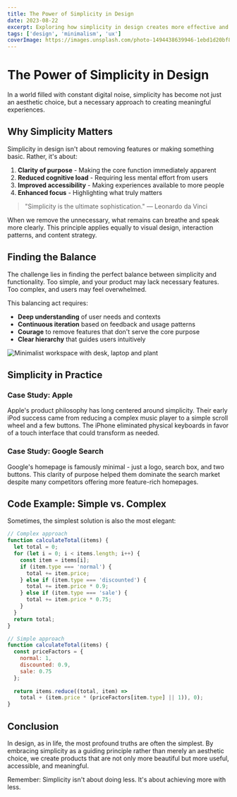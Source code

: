 ```yaml
---
title: The Power of Simplicity in Design
date: 2023-08-22
excerpt: Exploring how simplicity in design creates more effective and meaningful user experiences.
tags: ['design', 'minimalism', 'ux']
coverImage: https://images.unsplash.com/photo-1494438639946-1ebd1d20bf85?auto=format&fit=crop&w=1200&q=80
---
```


# The Power of Simplicity in Design

In a world filled with constant digital noise, simplicity has become not just an aesthetic choice, but a necessary approach to creating meaningful experiences.

## Why Simplicity Matters

Simplicity in design isn't about removing features or making something basic. Rather, it's about:

1. **Clarity of purpose** - Making the core function immediately apparent
2. **Reduced cognitive load** - Requiring less mental effort from users
3. **Improved accessibility** - Making experiences available to more people
4. **Enhanced focus** - Highlighting what truly matters

> "Simplicity is the ultimate sophistication."
> — Leonardo da Vinci

When we remove the unnecessary, what remains can breathe and speak more clearly. This principle applies equally to visual design, interaction patterns, and content strategy.

## Finding the Balance

The challenge lies in finding the perfect balance between simplicity and functionality. Too simple, and your product may lack necessary features. Too complex, and users may feel overwhelmed.

This balancing act requires:

- **Deep understanding** of user needs and contexts
- **Continuous iteration** based on feedback and usage patterns  
- **Courage** to remove features that don't serve the core purpose
- **Clear hierarchy** that guides users intuitively

![Minimalist workspace with desk, laptop and plant](https://images.unsplash.com/photo-1508615039623-a25605d2b022?auto=format&fit=crop&w=1200&q=80)

## Simplicity in Practice

### Case Study: Apple

Apple's product philosophy has long centered around simplicity. Their early iPod success came from reducing a complex music player to a simple scroll wheel and a few buttons. The iPhone eliminated physical keyboards in favor of a touch interface that could transform as needed.

### Case Study: Google Search

Google's homepage is famously minimal - just a logo, search box, and two buttons. This clarity of purpose helped them dominate the search market despite many competitors offering more feature-rich homepages.

## Code Example: Simple vs. Complex

Sometimes, the simplest solution is also the most elegant:

```javascript
// Complex approach
function calculateTotal(items) {
  let total = 0;
  for (let i = 0; i < items.length; i++) {
    const item = items[i];
    if (item.type === 'normal') {
      total += item.price;
    } else if (item.type === 'discounted') {
      total += item.price * 0.9;
    } else if (item.type === 'sale') {
      total += item.price * 0.75;
    }
  }
  return total;
}

// Simple approach
function calculateTotal(items) {
  const priceFactors = {
    normal: 1,
    discounted: 0.9,
    sale: 0.75
  };
  
  return items.reduce((total, item) => 
    total + (item.price * (priceFactors[item.type] || 1)), 0);
}
```

## Conclusion

In design, as in life, the most profound truths are often the simplest. By embracing simplicity as a guiding principle rather than merely an aesthetic choice, we create products that are not only more beautiful but more useful, accessible, and meaningful.

Remember: Simplicity isn't about doing less. It's about achieving more with less.
